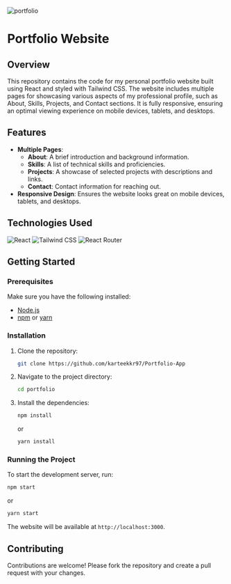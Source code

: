 ![portfolio](https://github.com/user-attachments/assets/ef7f8a99-4100-49f9-a76a-ba859e3afeea)



# Portfolio Website

## Overview

This repository contains the code for my personal portfolio website built using React and styled with Tailwind CSS. The website includes multiple pages for showcasing various aspects of my professional profile, such as About, Skills, Projects, and Contact sections. It is fully responsive, ensuring an optimal viewing experience on mobile devices, tablets, and desktops.

## Features

- **Multiple Pages**:
  - **About**: A brief introduction and background information.
  - **Skills**: A list of technical skills and proficiencies.
  - **Projects**: A showcase of selected projects with descriptions and links.
  - **Contact**: Contact information for reaching out.
- **Responsive Design**: Ensures the website looks great on mobile devices, tablets, and desktops.

## Technologies Used

![React](https://img.shields.io/badge/React-20232A?style=for-the-badge&logo=react&logoColor=61DAFB)
![Tailwind CSS](https://img.shields.io/badge/Tailwind_CSS-38B2AC?style=for-the-badge&logo=tailwind-css&logoColor=white)
![React Router](https://img.shields.io/badge/React_Router-CA4245?style=for-the-badge&logo=react-router&logoColor=white)


## Getting Started

### Prerequisites

Make sure you have the following installed:

- [Node.js](https://nodejs.org/)
- [npm](https://www.npmjs.com/) or [yarn](https://yarnpkg.com/)

### Installation

1. Clone the repository:

   ```bash
   git clone https://github.com/karteekkr97/Portfolio-App
   ```

2. Navigate to the project directory:

   ```bash
   cd portfolio
   ```

3. Install the dependencies:

   ```bash
   npm install
   ```

   or

   ```bash
   yarn install
   ```

### Running the Project

To start the development server, run:

```bash
npm start
```

or

```bash
yarn start
```

The website will be available at `http://localhost:3000`.

## Contributing

Contributions are welcome! Please fork the repository and create a pull request with your changes.
